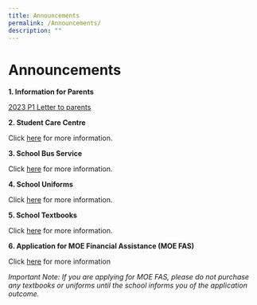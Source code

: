 ```yaml
---
title: Announcements
permalink: /Announcements/
description: ""
---
```

# **Announcements**

**1. Information for Parents**

[2023 P1 Letter to parents](/info-for-parents-and-students/information-for-parents/2023-p1-letter-to-parents/)


**2. Student Care Centre**

Click [here](/info-for-parents-and-students/information-for-parents/little-professors-student-care-centre) for more information.

**3. School Bus Service**

Click [here](/info-for-parents-and-students/information-for-parents/school-bus-service) for more information.

**4. School Uniforms**

Click [here](/info-for-parents-and-students/information-for-parents/school-uniform) for more information.

**5. School Textbooks**

Click [here](/info-for-parents-and-students/information-for-parents/textbook-matters-2023) for more information.

**6. Application for MOE Financial Assistance (MOE FAS)**

Click [here](https://form.gov.sg/#!/632432ba67747a0011d4a0cc) for more information

_Important Note: If you are applying for MOE FAS, please do not purchase any textbooks or uniforms until the school informs you of the application outcome._